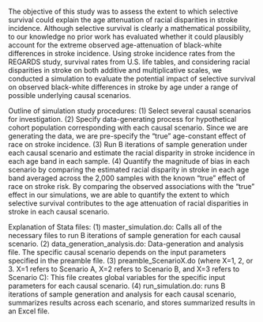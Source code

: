 The objective of this study was to assess the extent to which selective survival could explain the age attenuation of racial disparities in stroke incidence. Although selective survival is clearly a mathematical possibility, to our knowledge no prior work has evaluated whether it could plausibly account for the extreme observed age-attenuation of black-white differences in stroke incidence. Using stroke incidence rates from the REGARDS study, survival rates from U.S. life tables, and considering racial disparities in stroke on both additive and multiplicative scales, we conducted a simulation to evaluate the potential impact of selective survival on observed black-white differences in stroke by age under a range of possible underlying causal scenarios.

Outline of simulation study procedures:
(1) Select several causal scenarios for investigation.
(2) Specify data-generating process for hypothetical cohort population corresponding with each causal scenario. Since we are generating the data, we are pre-specify the “true” age-constant effect of race on stroke incidence. 
(3) Run B iterations of sample generation under each causal scenario and estimate the racial disparity in stroke incidence in each age band in each sample. 
(4) Quantify the magnitude of bias in each scenario by comparing the estimated racial disparity in stroke in each age band averaged across the 2,000 samples with the known “true” effect of race on stroke risk. By comparing the observed associations with the “true” effect in our simulations, we are able to quantify the extent to which selective survival contributes to the age attenuation of racial disparities in stroke in each causal scenario.

Explanation of Stata files:
(1) master_simulation.do: Calls all of the necessary files to run B iterations of sample generation for each causal scenario. 
(2) data_generation_analysis.do: Data-generation and analysis file. The specific causal scenario depends on the input parameters specified in the preamble file.
(3) preamble_ScenarioX.do (where X=1, 2, or 3. X=1 refers to Scenario A, X=2 refers to Scenario B, and X=3 refers to Scenario C): This file creates global variables for the specific input parameters for each causal scenario.
(4) run_simulation.do: runs B iterations of sample generation and analysis for each causal scenario, summarizes results across each scenario, and stores summarized results in an Excel file. 
